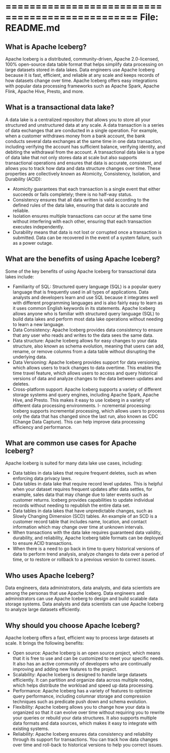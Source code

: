 ================================================
File: README.md
================================================


## What is Apache Iceberg?
Apache Iceberg is a distributed, community-driven, Apache 2.0-licensed, 100% open-source data table format that helps simplify data processing on large datasets stored in data lakes. Data engineers use Apache Iceberg because it is fast, efficient, and reliable at any scale and keeps records of how datasets change over time. Apache Iceberg offers easy integrations with popular data processing frameworks such as Apache Spark, Apache Flink, Apache Hive, Presto, and more.

## What is a transactional data lake?
A data lake is a centralized repository that allows you to store all your structured and unstructured data at any scale. A data transaction is a series of data exchanges that are conducted in a single operation. For example, when a customer withdraws money from a bank account, the bank conducts several data exchanges at the same time in one data transaction, including verifying the account has sufficient balance, verifying identity, and debiting the withdrawal from the account. A transactional data lake is a type of data lake that not only stores data at scale but also supports transactional operations and ensures that data is accurate, consistent, and allows you to track how data and data structure changes over time. These properties are collectively known as Atomicity, Consistency, Isolation, and Durability (ACID):
- Atomicity guarantees that each transaction is a single event that either succeeds or fails completely; there is no half-way status. 
- Consistency ensures that all data written is valid according to the defined rules of the data lake, ensuring that data is accurate and reliable. 
- Isolation ensures multiple transactions can occur at the same time without interfering with each other, ensuring that each transaction executes independently.
- Durability means that data is not lost or corrupted once a transaction is submitted. Data can be recovered in the event of a system failure, such as a power outage.

## What are the benefits of using Apache Iceberg?
Some of the key benefits of using Apache Iceberg for transactional data lakes include:
- Familiarity of SQL: Structured query language (SQL) is a popular query language that is frequently used in all types of applications. Data analysts and developers learn and use SQL because it integrates well with different programming languages and is also fairly easy to learn as it uses common English keywords in its statements. Apache Iceberg allows anyone who is familiar with structured query language (SQL) to build data lakes and perform most data lake operations without needing to learn a new language.
- Data Consistency: Apache Iceberg provides data consistency to ensure that any user who reads and writes to the data sees the same data. 
- Data structure: Apache Iceberg allows for easy changes to your data structure, also known as schema evolution, meaning that users can add, rename, or remove columns from a data table without disrupting the underlying data.
- Data Versioning: Apache Iceberg provides support for data versioning, which allows users to track changes to data overtime. This enables the time travel feature, which allows users to access and query historical versions of data and analyze changes to the data between updates and deletes.
- Cross-platform support: Apache Iceberg supports a variety of different storage systems and query engines, including Apache Spark, Apache Hive, and Presto. This makes it easy to use Iceberg in a variety of different data processing environments.
I- ncremental processing: Iceberg supports incremental processing, which allows users to process only the data that has changed since the last run, also known as CDC (Change Data Capture). This can help improve data processing efficiency and performance.

## What are common use cases for Apache Iceberg?
Apache Iceberg is suited for many data lake use cases, including:
- Data tables in data lakes that require frequent deletes, such as when enforcing data privacy laws.
- Data tables in data lake that require record level updates. This is helpful when your dataset requires frequent updates after data settles, for example, sales data that may change due to later events such as customer returns. Iceberg provides capabilities to update individual records without needing to republish the entire data set.
- Data tables in data lakes that have unpredictable changes, such as Slowly Changing Dimension (SCD) tables. An example of an SCD is a customer record table that includes name, location, and contact information which may change over time at unknown intervals.
- When transactions with the data lake requires guaranteed data validity, durability, and reliability, Apache Iceberg table formats can be deployed to ensure ACID transactions.
- When there is a need to go back in time to query historical versions of data to perform trend analysis, analyze changes to data over a period of time, or to restore or rollback to a previous version to correct issues.

## Who uses Apache Iceberg?
Data engineers, data administrators, data analysts, and data scientists are among the personas that use Apache Iceberg.  Data engineers and administrators can use Apache Iceberg to design and build scalable data storage systems.  Data analysts and data scientists can use Apache Iceberg to analyze large datasets efficiently. 

## Why should you choose Apache Iceberg?
Apache Iceberg offers a fast, efficient way to process large datasets at scale. It brings the following benefits:
- Open source:  Apache Iceberg is an open source project, which means that it is free to use and can be customized to meet your specific needs. It also has an active community of developers who are continually improving and adding new features to the project. 
- Scalability:  Apache Iceberg is designed to handle large datasets efficiently. It can partition and organize data across multiple nodes, which helps distribute the workload and speed up data processing. 
- Performance: Apache Iceberg has a variety of features to optimize query performance, including columnar storage and compression techniques such as predicate push down and schema evolution. 
- Flexibility:  Apache Iceberg allows you to change how your data is organized so that it can evolve over time without requiring you to rewrite your queries or rebuild your data structures. It also supports multiple data formats and data sources, which makes it easy to integrate with existing systems. 
- Reliability:  Apache Iceberg ensures data consistency and reliability through its support for transactions. You can track how data changes over time and roll-back to historical versions to help you correct issues.






